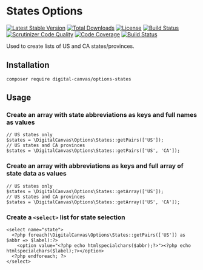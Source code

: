 # States Options

[![Latest Stable Version](https://poser.pugx.org/digital-canvas/options-states/v/stable)](https://packagist.org/packages/digital-canvas/options-states)
[![Total Downloads](https://poser.pugx.org/digital-canvas/options-states/downloads)](https://packagist.org/packages/digital-canvas/options-states)
[![License](https://poser.pugx.org/digital-canvas/options-states/license)](https://packagist.org/packages/digital-canvas/options-states)
[![Build Status](https://travis-ci.org/digital-canvas/options-states.svg?branch=master)](https://travis-ci.org/digital-canvas/options-states)
[![Scrutinizer Code Quality](https://scrutinizer-ci.com/g/digital-canvas/options-states/badges/quality-score.png?b=master)](https://scrutinizer-ci.com/g/digital-canvas/options-states/?branch=master)
[![Code Coverage](https://scrutinizer-ci.com/g/digital-canvas/options-states/badges/coverage.png?b=master)](https://scrutinizer-ci.com/g/digital-canvas/options-states/?branch=master)
[![Build Status](https://scrutinizer-ci.com/g/digital-canvas/options-states/badges/build.png?b=master)](https://scrutinizer-ci.com/g/digital-canvas/options-states/build-status/master)

Used to create lists of US and CA states/provinces.

## Installation

```
composer require digital-canvas/options-states
```

## Usage

### Create an array with state abbreviations as keys and full names as values

```
// US states only
$states = \DigitalCanvas\Options\States::getPairs(['US']);
// US states and CA provinces
$states = \DigitalCanvas\Options\States::getPairs(['US', 'CA']);
```

### Create an array with abbreviations as keys and full array of state data as values

```
// US states only
$states = \DigitalCanvas\Options\States::getArray(['US']);
// US states and CA provinces
$states = \DigitalCanvas\Options\States::getArray(['US', 'CA']);
```

### Create a `<select>` list for state selection

```
<select name="state">
  <?php foreach(\DigitalCanvas\Options\States::getPairs(['US']) as $abbr => $label):?>
    <option value="<?php echo htmlspecialchars($abbr);?>"><?php echo htmlspecialchars($label);?></option>
  <?php endforeach; ?>
</select>
```
